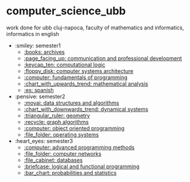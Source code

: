 # computer_science_ubb

work done for ubb cluj-napoca, faculty of mathematics and informatics, informatics in english

<ul>
    <li>:smiley: semester1
        <ul>
            <li>
                <a href="https://github.com/sorecauadrian/computer_science_ubb/tree/main/semester1/archives">
                    :books: archives
                </a>
            </li>
            <li>
                <a href="https://github.com/sorecauadrian/computer_science_ubb/tree/main/semester1/communication_and_professional_development">
                    :page_facing_up: communication and professional development
                </a>
            </li>
            <li>
                <a href="https://github.com/sorecauadrian/computer_science_ubb/tree/main/semester1/computational_logic">
                    :keycap_ten: computational logic
                </a>
            </li>
            <li>
                <a href="https://github.com/sorecauadrian/computer_science_ubb/tree/main/semester1/computer_systems_architecture">
                    :floppy_disk: computer systems architecture
                </a>
            </li>
            <li>
                <a href="https://github.com/sorecauadrian/computer_science_ubb/tree/main/semester1/fundamentals_of_programming">
                    :computer: fundamentals of programming
                </a>
            </li>
            <li>
                <a href="https://github.com/sorecauadrian/computer_science_ubb/tree/main/semester1/mathematical_analysis">
                    :chart_with_upwards_trend: mathematical analysis
                </a>
            </li>
            <li>
                <a href="https://github.com/sorecauadrian/computer_science_ubb/tree/main/semester1/spanish">
                    :es: spanish
                </a>
            </li>
        </ul>
    </li>
    <li>:pensive: semester2
        <ul>
       	    <li>
                <a href="https://github.com/sorecauadrian/computer_science_ubb/tree/main/semester2/data_structures_and_algorithms">
                    :moyai: data structures and algorithms
                </a>
            </li>
            <li>
                <a href="https://github.com/sorecauadrian/computer_science_ubb/tree/main/semester2/dynamical_systems">
                    :chart_with_downwards_trend: dynamical systems
                </a>
            </li>
            <li>
                <a href="https://github.com/sorecauadrian/computer_science_ubb/tree/main/semester2/geometry">
                    :triangular_ruler: geometry
                </a>
            </li>
            <li>
                <a href="https://github.com/sorecauadrian/computer_science_ubb/tree/main/semester2/graphs_algorithms">
                    :recycle: graph algorithms
                </a>
            </li>
            <li>
                <a href="https://github.com/sorecauadrian/computer_science_ubb/tree/main/semester2/object_oriented_programming">
                    :computer: object oriented programming
                </a>
            </li>
            <li>
                <a href="https://github.com/sorecauadrian/computer_science_ubb/tree/main/semester2/operating_systems">
                    :file_folder: operating systems
                </a>
            </li> 
        </ul>
    </li>
    <li>:heart_eyes: semester3
        <ul>
            <li>
                <a href="https://github.com/sorecauadrian/computer_science_ubb/tree/main/semester3/advanced_programming_methods">
                    :computer: advanced programming methods
                </a>
            </li>
            <li>
                <a href="https://github.com/sorecauadrian/computer_science_ubb/tree/main/semester3/computer_networks">
                    :file_folder: computer networks
                </a>
            </li>
            <li>
                <a href="https://github.com/sorecauadrian/computer_science_ubb/tree/main/semester3/databases">
                    :file_cabinet: databases
                </a>
            </li>
            <li>
                <a href="https://github.com/sorecauadrian/computer_science_ubb/tree/main/semester3/functional_and_logic_programming">
                    :briefcase: logical and functional programming
                </a>
            </li>
            <li>
                <a href="https://github.com/sorecauadrian/computer_science_ubb/tree/main/semester3/probability_and_statistics">
                    :bar_chart: probabilities and statistics
                </a>
            </li>
        </ul>
    </li>
</ul>
